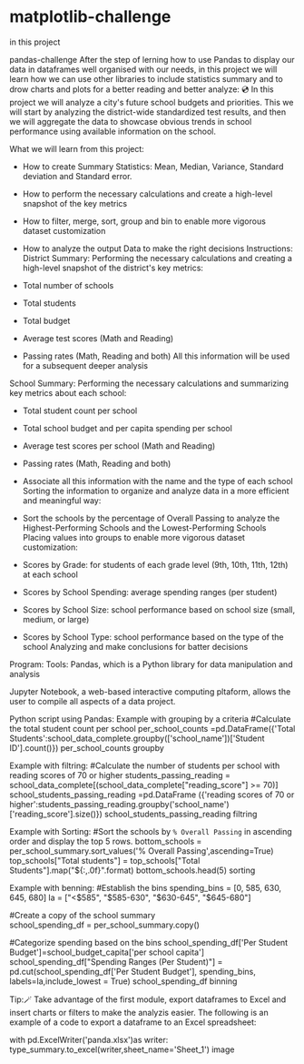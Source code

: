 # matplotlib-challenge
in this project













pandas-challenge
After the step of lerning how to use Pandas to display our data in dataframes well organised with our needs, in this project we will learn how we can use other libraries to include statistics summary and to drow charts and plots for a  better reading and better analyze: 💿
In this project we will analyze a city's future school budgets and priorities. This we will start by analyzing the district-wide standardized test results, and then we will aggregate the data to showcase obvious trends in school performance using available information on the school.

What we will learn from this project:

- How to create Summary Statistics: Mean,	Median, Variance, Standard deviation and Standard error.

- How to perform the necessary calculations and create a high-level snapshot of the key metrics

- How to filter, merge, sort, group and bin to enable more vigorous dataset customization

- How to analyze the output Data to make the right decisions
Instructions:
District Summary: Performing the necessary calculations and creating a high-level snapshot of the district's key metrics:

- Total number of schools

- Total students

- Total budget

- Average test scores (Math and Reading)

- Passing rates (Math, Reading and both)
All this information will be used for a subsequent deeper analysis

School Summary: Performing the necessary calculations and summarizing key metrics about each school:

 - Total student count per school

 - Total school budget and per capita spending per school

 - Average test scores per school (Math and Reading)

 - Passing rates (Math, Reading and both)

 - Associate all this information with the name and the type of each school
Sorting the information to organize and analyze data in a more efficient and meaningful way:

- Sort the schools by the percentage of Overall Passing to analyze the Highest-Performing Schools and the Lowest-Performing Schools 
Placing values into groups to enable more vigorous dataset customization:

 - Scores by Grade: for students of each grade level (9th, 10th, 11th, 12th) at each school

 - Scores by School Spending: average spending ranges (per student)

 - Scores by School Size:  school performance based on school size (small, medium, or large)

 - Scores by School Type: school performance based on the type of the school
Analyzing and make conclusions for batter decisions

Program:
Tools:
Pandas, which is a Python library for data manipulation and analysis

Jupyter Notebook, a web-based interactive computing pltaform, allows the user to compile all aspects of a data project.

Python script using Pandas:
Example with grouping by a criteria
#Calculate the total student count per school
per_school_counts =pd.DataFrame({'Total Students':school_data_complete.groupby(['school_name'])['Student ID'].count()})
per_school_counts
groupby

Example with filtring:
#Calculate the number of students per school with reading scores of 70 or higher
students_passing_reading = school_data_complete[(school_data_complete["reading_score"] >= 70)]
school_students_passing_reading =pd.DataFrame ({'reading scores of 70 or higher':students_passing_reading.groupby('school_name')['reading_score'].size()})        school_students_passing_reading
filtring

Example with Sorting:
#Sort the schools by `% Overall Passing` in ascending order and display the top 5 rows.
bottom_schools = per_school_summary.sort_values('% Overall Passing',ascending=True)
top_schools["Total students"] = top_schools["Total Students"].map("${:,.0f}".format)
bottom_schools.head(5) 
sorting

Example with benning:
#Establish the bins 
spending_bins = [0, 585, 630, 645, 680]
la = ["<$585", "$585-630", "$630-645", "$645-680"]

#Create a copy of the school summary  
school_spending_df = per_school_summary.copy()

#Categorize spending based on the bins
school_spending_df['Per Student Budget']=school_budget_capita['per school capita']
school_spending_df["Spending Ranges (Per Student)"] = pd.cut(school_spending_df['Per Student Budget'],
                                                     spending_bins, labels=la,include_lowest = True)
school_spending_df
binning

Tip:🪄
Take advantage of the first module, export dataframes to Excel and insert charts or filters to make the analyzis easier. The following is an example of a code to export a dataframe to an Excel spreadsheet:

with pd.ExcelWriter('panda.xlsx')as writer:
    type_summary.to_excel(writer,sheet_name='Sheet_1')
  image
